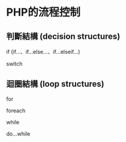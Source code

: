 # PHP的流程控制

## 判斷結構 (decision structures)

if (if...、if...else...、if...elseif...)

switch

## 迴圈結構 (loop structures)

for

foreach

while

do...while

